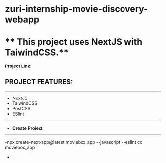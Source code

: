 # zuri-internship-movie-discovery-webapp

# ** This project uses NextJS with TaiwindCSS.**
**Project Link**: 

## PROJECT FEATURES:

----------------------------------------------------------------
- NextJS
- TaiwindCSS
- PostCSS
- ESlint
----------------------------------------------------------------
- **Create Project**:
----------------------------------------------------------------
-npx create-next-app@latest moviebox_app --javascript --eslint
cd moviebox_app

-